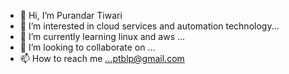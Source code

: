 - 👋 Hi, I’m Purandar Tiwari
- 👀 I’m interested in cloud services and automation technology...
- 🌱 I’m currently learning linux and aws ...
- 💞️ I’m looking to collaborate on ...
- 📫 How to reach me ...ptblp@gmail.com

<!---
PURANDAR10/PURANDAR10 is a ✨ special ✨ repository because its `README.md` (this file) appears on your GitHub profile.
You can click the Preview link to take a look at your changes.
--->
